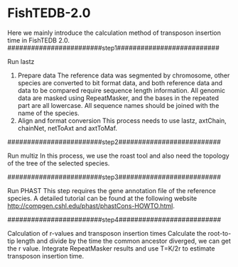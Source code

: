 # FishTEDB-2.0
Here we mainly introduce the calculation method of transposon insertion time in FishTEDB 2.0.
########################step1########################## 

Run lastz
1. Prepare data
The reference data was segmented by chromosome, other species are converted to bit format data, and both reference data and data to be compared require sequence length information.
All genomic data are masked using RepeatMasker, and the bases in the repeated part are all lowercase. All sequence names should be joined with the name of the species.
2. Align and format conversion
This process needs to use lastz, axtChain, chainNet, netToAxt and axtToMaf.

########################step2##########################

Run multiz
In this process, we use the roast tool and also need the topology of the tree of the selected species.

########################step3##########################

Run PHAST
This step requires the gene annotation file of the reference species.
A detailed tutorial can be found at the following website http://compgen.cshl.edu/phast/phastCons-HOWTO.html.

########################step4##########################

Calculation of r-values and transposon insertion times
Calculate the root-to-tip length and divide by the time the common ancestor diverged, we can get the r value.
Integrate RepeatMasker results and use T=K/2r to estimate transposon insertion time.
